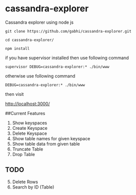 # cassandra-explorer
Cassandra explorer using node js

``git clone https://github.com/gabhi/cassandra-explorer.git``

``cd cassandra-explorer/``

``npm install``

if you have supervisor installed then use following command

``supervisor DEBUG=cassandra-explorer:* ./bin/www`` 

otherwise use following command

``DEBUG=cassandra-explorer:* ./bin/www`` 


then visit

[http://localhost:3000/](http://localhost:3000/)



##Current Features
1. Show keyspaces
2. Create Keyspace
3. Delete Keyspace
4. Show table names for given keyspace
5. Show table data from given table
6. Truncate Table
7. Drop Table

## TODO

5. Delete Rows
6. Search by ID (Table)
